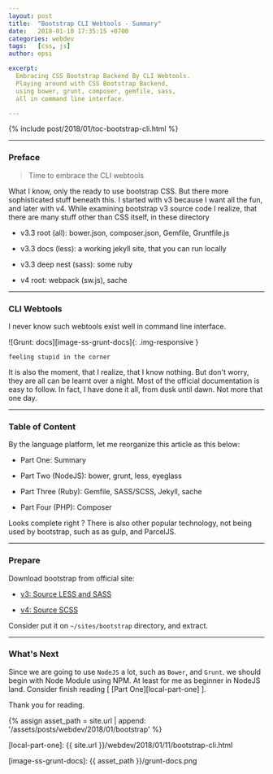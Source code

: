 ```yaml
---
layout: post
title:  "Bootstrap CLI Webtools - Summary"
date:   2018-01-10 17:35:15 +0700
categories: webdev
tags:   [css, js]
author: epsi

excerpt:
  Embracing CSS Bootstrap Backend By CLI Webtools.
  Playing around with CSS Bootstrap Backend,
  using bower, grunt, composer, gemfile, sass,
  all in command line interface.

---
```


{% include post/2018/01/toc-bootstrap-cli.html %}

-- -- --

### Preface

> Time to embrace the CLI webtools

What I know, only the ready to use bootstrap CSS.
But there more sophisticated stuff beneath this.
I started with v3 because I want all the fun, and later with v4.
While examining bootstrap v3 source code I realize,
that there are many stuff other than CSS itself,
in these directory

* v3.3 root (all): bower.json, composer.json, Gemfile, Gruntfile.js

* v3.3 docs (less): a working jekyll site, that you can run locally

* v3.3 deep nest (sass): some ruby

* v4 root: webpack (sw.js), sache

-- -- --

### CLI Webtools

I never know such webtools exist well in command line interface.

![Grunt: docs][image-ss-grunt-docs]{: .img-responsive }

	feeling stupid in the corner

It is also the moment, that I realize, that I know nothing.
But don't worry, they are all can be learnt over a night.
Most of the official documentation is easy to follow.
In fact, I have done it all, from dusk until dawn.
Not more that one day.

-- -- --

### Table of Content

By the language platform,
let me reorganize this article as this below:

* Part One: Summary

* Part Two (NodeJS): bower, grunt, less, eyeglass

* Part Three (Ruby): Gemfile, SASS/SCSS, Jekyll, sache

* Part Four (PHP): Composer

Looks complete right ?
There is also other popular technology, not being used by bootstrap,
such as as gulp, and ParcelJS.

-- -- --

### Prepare

Download bootstrap from official site:

* [v3: Source LESS and SASS](http://getbootstrap.com/docs/3.3/getting-started/#download)

* [v4: Source SCSS](https://getbootstrap.com/docs/4.0/getting-started/download/)

Consider put it on <code>~/sites/bootstrap</code> directory, and extract.

-- -- --

### What's Next

Since we are going to use <code>NodeJS</code> a lot,
such as <code>Bower</code>, and <code>Grunt</code>.
we should begin with Node Module using NPM.
At least for me as beginner in NodeJS land.
Consider finish reading [ [Part One][local-part-one] ].

Thank you for reading.

[//]: <> ( -- -- -- links below -- -- -- )

{% assign asset_path = site.url | append: '/assets/posts/webdev/2018/01/bootstrap' %}

[local-part-one]:		{{ site.url }}/webdev/2018/01/11/bootstrap-cli.html

[image-ss-grunt-docs]: {{ asset_path }}/grunt-docs.png

